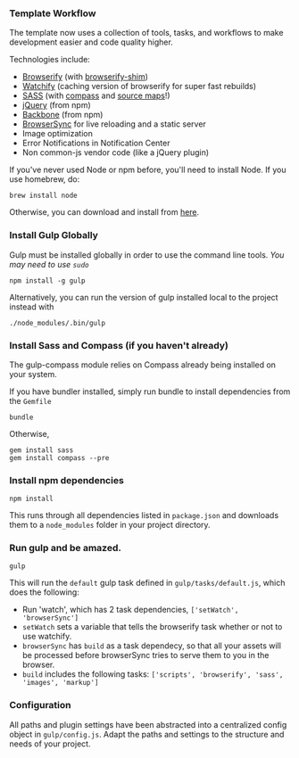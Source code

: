### Template Workflow

The template now uses a collection of tools, tasks, and workflows to make development easier and code quality higher.

Technologies include:
- [Browserify](http://browserify.org/) (with [browserify-shim](https://github.com/thlorenz/browserify-shim))
- [Watchify](https://github.com/substack/watchify) (caching version of browserify for super fast rebuilds)
- [SASS](http://sass-lang.com/) (with [compass](http://compass-style.org/) and [source maps](https://github.com/sindresorhus/gulp-ruby-sass#sourcemap)!)
- [jQuery](http://jquery.com/) (from npm)
- [Backbone](http://backbonejs.org/) (from npm)
- [BrowserSync](http://browsersync.io) for live reloading and a static server
- Image optimization
- Error Notifications in Notification Center
- Non common-js vendor code (like a jQuery plugin)

If you've never used Node or npm before, you'll need to install Node.
If you use homebrew, do:

```
brew install node
```

Otherwise, you can download and install from [here](http://nodejs.org/download/).

### Install Gulp Globally

Gulp must be installed globally in order to use the command line tools. *You may need to use `sudo`*


```
npm install -g gulp
```

Alternatively, you can run the version of gulp installed local to the project instead with


```
./node_modules/.bin/gulp
```

### Install Sass and Compass (if you haven't already)


The gulp-compass module relies on Compass already being installed on your system.

If you have bundler installed, simply run bundle to install dependencies from the `Gemfile`


```
bundle
```

Otherwise,


```
gem install sass
gem install compass --pre
```

### Install npm dependencies

```
npm install
```

This runs through all dependencies listed in `package.json` and downloads them
to a `node_modules` folder in your project directory.

### Run gulp and be amazed.

```
gulp
```

This will run the `default` gulp task defined in `gulp/tasks/default.js`, which does the following:
- Run 'watch', which has 2 task dependencies, `['setWatch', 'browserSync']`
- `setWatch` sets a variable that tells the browserify task whether or not to use watchify.
- `browserSync` has `build` as a task dependecy, so that all your assets will be processed before browserSync tries to serve them to you in the browser.
- `build` includes the following tasks: `['scripts', 'browserify', 'sass', 'images', 'markup']`

### Configuration
All paths and plugin settings have been abstracted into a centralized config object in `gulp/config.js`. Adapt the paths and settings to the structure and needs of your project.
